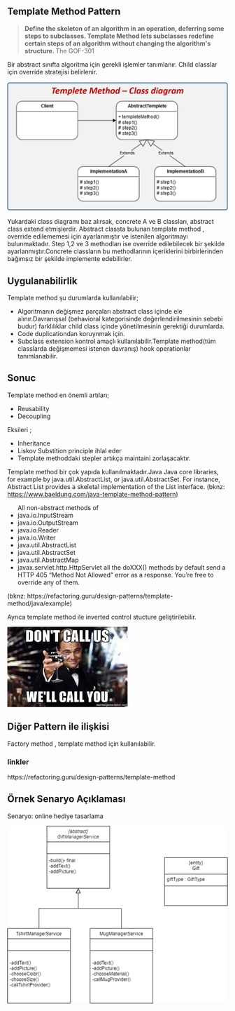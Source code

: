 <h2> Template Method Pattern </h2>

<blockquote>
    <b>
Define the skeleton of an algorithm in an operation, deferring some steps to subclasses.
Template Method lets subclasses redefine certain steps of an algorithm without
changing the algorithm's structure.
    </b>The  GOF-301
</blockquote>

  <p>
     Bir abstract sınıfta algoritma için gerekli işlemler tanımlanır. Child classlar için override stratejisi belirlenir.
  </p>


![](/image/templateMethodDiagram.png)

Yukardaki class diagramı baz alırsak, concrete A ve B classları, abstract class extend etmişlerdir.
Abstract classta bulunan template method , override edilememesi için ayarlanmıştır ve istenilen algoritmayı bulunmaktadır.
Step 1,2 ve 3 methodları ise override edilebilecek bir şekilde ayarlanmıştır.Concrete classların bu methodlarının içeriklerini birbirlerinden bağımsız bir şekilde implemente edebilirler.


<h2> Uygulanabilirlik  </h2>
<p>Template method şu durumlarda kullanılabilir; </p>
<ul>
<li> Algoritmanın değişmez parçaları abstract class içinde ele alınır.Davranışsal (behavioral kategorisinde değerlendirilmesinin sebebi budur) farklılıklar child class içinde yönetilmesinin gerektiği durumlarda.</li>
<li> Code duplicationdan koruynmak için.</li>
<li> Subclass extension kontrol amaçlı kullanılabilir.Template method(tüm classlarda değişmemesi istenen davranış) hook operationlar tanımlanabilir.</li>
</ul>

<h2>Sonuc </h2>
Template method en önemli artıları;
<ul>
<li> Reusability</li>
<li> Decoupling</li>
</ul>

Eksileri ;
<ul>
<li> Inheritance</li>
<li> Liskov Substition principle ihlal eder</li>
<li> Template methoddaki stepler artıkça maintaini zorlaşacaktır.</li>
</ul>


Template method bir çok yapıda kullanılmaktadır.Java Java core libraries, for example by java.util.AbstractList, or java.util.AbstractSet. 
For instance, Abstract List provides a skeletal implementation of the List interface.
(bknz: https://www.baeldung.com/java-template-method-pattern)

<ul>
All non-abstract methods of 
<li> java.io.InputStream  </li> 
<li> java.io.OutputStream </li>
<li> java.io.Reader </li>
<li> java.io.Writer </li>
<li> java.util.AbstractList </li> 
<li> java.util.AbstractSet </li>
<li> java.util.AbstractMap </li>
<li> javax.servlet.http.HttpServlet all the doXXX() methods by default send a HTTP 405 “Method Not Allowed” error as a response. You’re free to override any of them. </li>
</ul>
(bknz: https://refactoring.guru/design-patterns/template-method/java/example)

Ayrıca template method ile inverted control stucture geliştirilebilir.

 
![](/image/Hollywood.jpg)


<h2>Diğer Pattern ile ilişkisi</h2>
Factory method , template method için kullanılabilir.





<h3>linkler </h3>
https://refactoring.guru/design-patterns/template-method



<h2> Örnek Senaryo Açıklaması </h2>
Senaryo:  online hediye tasarlama

![](/image/templateMethod.png)

